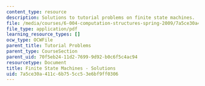 ```yaml
---
content_type: resource
description: Solutions to tutorial problems on finite state machines.
file: /media/courses/6-004-computation-structures-spring-2009/7a5ce30a411c6b755cc53e6bf9ff0306_MIT6004s09tutor07sol.pdf
file_type: application/pdf
learning_resource_types: []
ocw_type: OCWFile
parent_title: Tutorial Problems
parent_type: CourseSection
parent_uid: 70f5eb24-11d2-7699-9d92-b0c6f5c4ac94
resourcetype: Document
title: Finite State Machines - Solutions
uid: 7a5ce30a-411c-6b75-5cc5-3e6bf9ff0306
---
```

